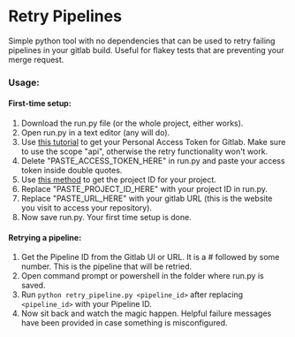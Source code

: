 # Retry Pipelines
Simple python tool with no dependencies that can be used to retry failing pipelines in your gitlab build. Useful for flakey tests that are preventing your merge request.

### Usage:
#### First-time setup:
1. Download the run.py file (or the whole project, either works).
2. Open run.py in a text editor (any will do).
3. Use [this tutorial](https://www.merge.dev/blog/gitlab-access-token) to get your Personal Access Token for Gitlab. Make sure to use the scope "api", otherwise the retry functionality won't work.
4. Delete "PASTE_ACCESS_TOKEN_HERE" in run.py and paste your access token inside double quotes.
5. Use [this method](https://docs.gitlab.com/ee/user/project/working_with_projects.html#access-a-project-by-using-the-project-id) to get the project ID for your project.
6. Replace "PASTE_PROJECT_ID_HERE" with your project ID in run.py.
7. Replace "PASTE_URL_HERE" with your gitlab URL (this is the website you visit to access your repository).
8. Now save run.py. Your first time setup is done.

#### Retrying a pipeline:
1. Get the Pipeline ID from the Gitlab UI or URL. It is a # followed by some number. This is the pipeline that will be retried.
2. Open command prompt or powershell in the folder where run.py is saved.
3. Run `python retry_pipeline.py <pipeline_id>` after replacing `<pipeline_id>` with your Pipeline ID.
4. Now sit back and watch the magic happen. Helpful failure messages have been provided in case something is misconfigured.
